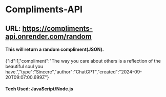 # Compliments-API
## URL: https://compliments-api.onrender.com/random
#### This will return a random compliment(JSON).
{"id":1,"compliment":"The way you care about others is a reflection of the beautiful soul you have.","type":"Sincere","author":"ChatGPT","created":"2024-09-20T09:07:00.699Z"}

#### Tech Used: JavaScript/Node.js
